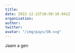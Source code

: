 ```yaml
---
title: 
date: 2022-12-22T10:50:10.641Z
organisation: 
author: 
twitter: 
avatar: "/img/pays/SN.svg"
---
```


Jaam a gen